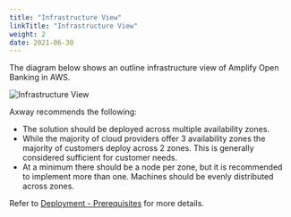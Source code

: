 ```yaml
---
title: "Infrastructure View"
linkTitle: "Infrastructure View"
weight: 2
date: 2021-06-30
---
```


The diagram below shows an outline infrastructure view of Amplify Open Banking in AWS.

![Infrastructure View](/Images/Infrastructure_View_0.png)

Axway recommends the following:

* The solution should be deployed across multiple availability zones.
* While the majority of cloud providers offer 3 availability zones the majority of customers deploy across 2 zones. This is generally considered sufficient for customer needs.
* At a minimum there should be a node per zone, but it is recommended to implement more than one. Machines should be evenly distributed across zones.

 Refer to [Deployment - Prerequisites](/docs/deployment/prerequisites) for more details.
